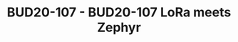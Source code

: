 ---
categories:
- BUD20
image:
  featured: 'true'
  path: https://static.linaro.org/connect/bud20/images/BUD20-107.png
session_id: BUD20-107
session_speakers:
- speaker_bio: Mani is a Kernel Engineer at Linaro Developer Services team.
  speaker_company: Linaro
  speaker_image: http://avatars.sched.co/b/d8/5624061/avatar.jpg.320x320px.jpg?5f8
  speaker_name: Manivannan Sadhasivam
  speaker_position: Kernel Engineer
  speaker_role: attendee, speaker
session_track: IoT and Embedded
tag: session
tags: IoT and Embedded
title: BUD20-107 - BUD20-107 LoRa meets Zephyr
---